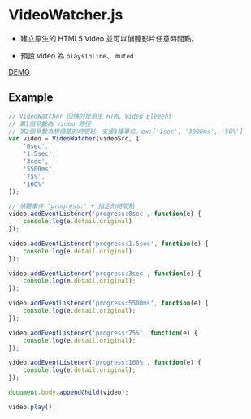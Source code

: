 # VideoWatcher.js

* 建立原生的 HTML5 Video 並可以偵聽影片任意時間點。

* 預設 video 為 `playsInline`、 `muted`

[DEMO](https://cgh20xx.github.io/VideoWatcher.js/index.html)

## Example
```javascript
// VideoWatcher 回傳的是原生 HTML Video Element
// 第1個參數為 video 路徑
// 第2個參數為想偵聽的時間點，支援3種單位。ex:['1sec', '3000ms', '50%']
var video = VideoWatcher(videoSrc, [
    '0sec',
    '1.5sec',
    '3sec',
    '5500ms',
    '75%',
    '100%'
]);

// 偵聽事件 'progress:' + 指定的時間點
video.addEventListener('progress:0sec', function(e) {
    console.log(e.detail.original)
});

video.addEventListener('progress:1.5sec', function(e) {
    console.log(e.detail.original)
});

video.addEventListener('progress:3sec', function(e) {
    console.log(e.detail.original);
});

video.addEventListener('progress:5500ms', function(e) {
    console.log(e.detail.original);
});

video.addEventListener('progress:75%', function(e) {
    console.log(e.detail.original);
});

video.addEventListener('progress:100%', function(e) {
    console.log(e.detail.original);
});

document.body.appendChild(video);

video.play();
```